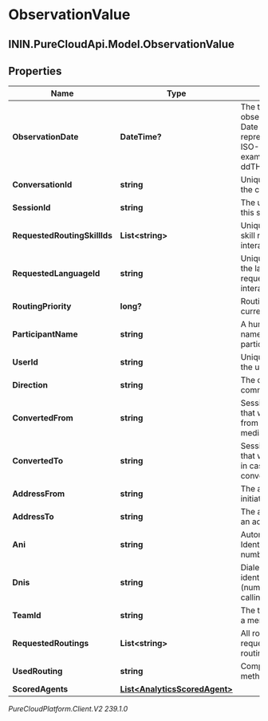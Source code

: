 # ObservationValue

## ININ.PureCloudApi.Model.ObservationValue

## Properties

|Name | Type | Description | Notes|
|------------ | ------------- | ------------- | -------------|
| **ObservationDate** | **DateTime?** | The time at which the observation occurred. Date time is represented as an ISO-8601 string. For example: yyyy-MM-ddTHH:mm:ss[.mmm]Z | |
| **ConversationId** | **string** | Unique identifier for the conversation | [optional] |
| **SessionId** | **string** | The unique identifier of this session | [optional] |
| **RequestedRoutingSkillIds** | **List&lt;string&gt;** | Unique identifier for a skill requested for an interaction | [optional] |
| **RequestedLanguageId** | **string** | Unique identifier for the language requested for an interaction | [optional] |
| **RoutingPriority** | **long?** | Routing priority for the current interaction | [optional] |
| **ParticipantName** | **string** | A human readable name identifying the participant | [optional] |
| **UserId** | **string** | Unique identifier for the user | [optional] |
| **Direction** | **string** | The direction of the communication | [optional] |
| **ConvertedFrom** | **string** | Session media type that was converted from in case of a media type conversion | [optional] |
| **ConvertedTo** | **string** | Session media type that was converted to in case of a media type conversion | [optional] |
| **AddressFrom** | **string** | The address that initiated an action | [optional] |
| **AddressTo** | **string** | The address receiving an action | [optional] |
| **Ani** | **string** | Automatic Number Identification (caller&#39;s number) | [optional] |
| **Dnis** | **string** | Dialed number identification service (number dialed by the calling party) | [optional] |
| **TeamId** | **string** | The team id the user is a member of | [optional] |
| **RequestedRoutings** | **List&lt;string&gt;** | All routing types for requested/attempted routing methods | [optional] |
| **UsedRouting** | **string** | Complete routing method | [optional] |
| **ScoredAgents** | [**List&lt;AnalyticsScoredAgent&gt;**](AnalyticsScoredAgent) |  | [optional] |



_PureCloudPlatform.Client.V2 239.1.0_
